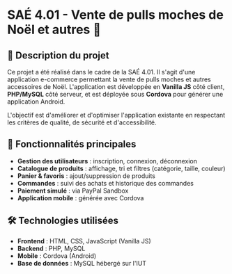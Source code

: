 # SAÉ 4.01 - Vente de pulls moches de Noël et autres 🎄

## 📌 Description du projet
Ce projet a été réalisé dans le cadre de la SAÉ 4.01. Il s'agit d'une application e-commerce permettant la vente de pulls moches et autres accessoires de Noël. L'application est développée en **Vanilla JS** côté client, **PHP/MySQL** côté serveur, et est déployée sous **Cordova** pour générer une application Android.

L'objectif est d'améliorer et d'optimiser l'application existante en respectant les critères de qualité, de sécurité et d'accessibilité.

## 🚀 Fonctionnalités principales
- **Gestion des utilisateurs** : inscription, connexion, déconnexion
- **Catalogue de produits** : affichage, tri et filtres (catégorie, taille, couleur)
- **Panier & favoris** : ajout/suppression de produits
- **Commandes** : suivi des achats et historique des commandes
- **Paiement simulé** : via PayPal Sandbox
- **Application mobile** : générée avec Cordova

## 🛠️ Technologies utilisées
- **Frontend** : HTML, CSS, JavaScript (Vanilla JS)
- **Backend** : PHP, MySQL
- **Mobile** : Cordova (Android)
- **Base de données** : MySQL hébergé sur l'IUT
